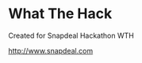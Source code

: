 What The Hack
========================

Created for Snapdeal Hackathon WTH

http://www.snapdeal.com
